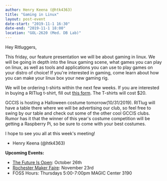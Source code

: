 ```yaml
---
author: Henry Keena (@htk4363)
title: "Gaming in Linux"
layout: post-event
date-start: "2019-11-1 16:30"
date-end: "2019-11-1 18:00"
location: "GOL-2620 (Med. DB Lab)"
---
```


Hey Ritluggers,

This friday, our feature presentation we will be about gaming in linux.
We will be going in depth into the linux gaming scene, what games you can play on linux, as well as tools and applications you can use to play games on your distro of choice!
If you're interested in gaming, come learn about how you can make your linux box your new gaming rig.

We will be ordering t-shirts within the next few weeks.
If you are interested in buying a RITlug t-shirt, fill out [this form](https://forms.gle/8zDpxyxFy9URTw71A).
The T-shirts will cost $20. 

GCCIS is hosting a Halloween costume tomorrow(10/31/2019).
RITlug will have a table there where we will be advertising our club, so feel free to swing by our table and check out some of the other cool GCCIS clubs.
Rumor has it that the winner of this year's costume competition will be getting a Raspberry Pi, so be sure to come with your best costumes. 

I hope to see you all at this week's meeting!

- Henry Keena (@htk4363)


**Upcoming Events:**

* [The Future Is Open](https://fossrit.github.io/events/2019/10/26/the-future-is-open/): October 26th
* [Rochester Maker Faire](https://rochester.makerfaire.com/): November 23rd
* FOSS Hours: Thursdays 5:00-7:00pm MAGIC Center 3190
